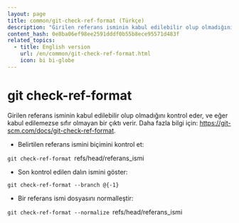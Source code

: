 ```yaml
---
layout: page
title: common/git-check-ref-format (Türkçe)
description: "Girilen referans isminin kabul edilebilir olup olmadığını kontrol eder, ve eğer kabul edilemezse sıfır olmayan bir çıktı verir."
content_hash: 0e8ba06ef98ee2591dddf0b55b8ece95571d483f
related_topics:
  - title: English version
    url: /en/common/git-check-ref-format.html
    icon: bi bi-globe
---
```

# git check-ref-format

Girilen referans isminin kabul edilebilir olup olmadığını kontrol eder, ve eğer kabul edilemezse sıfır olmayan bir çıktı verir.
Daha fazla bilgi için: <https://git-scm.com/docs/git-check-ref-format>.

- Belirtilen referans ismini biçimini kontrol et:

`git check-ref-format `<span class="tldr-var badge badge-pill bg-dark-lm bg-white-dm text-white-lm text-dark-dm font-weight-bold">refs/head/referans_ismi</span>

- Son kontrol edilen dalın ismini göster:

`git check-ref-format --branch @{-1}`

- Bir referans ismi dosyasını normalleştir:

`git check-ref-format --normalize `<span class="tldr-var badge badge-pill bg-dark-lm bg-white-dm text-white-lm text-dark-dm font-weight-bold">refs/head/referans_ismi</span>
